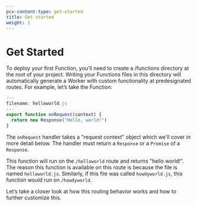 ```yaml
---
pcx-content-type: get-started
title: Get started
weight: 1
---
```


# Get Started

To deploy your first Function, you’ll need to create a /functions directory at the root of your project. Writing your Functions files in this directory will automatically generate a Worker with custom functionality at predesignated routes. For example, let’s take the Function: 

```js
---
filename: helloworld.js
---
export function onRequest(context) {
  return new Response("Hello, world!")
}
```

The `onRequest` handler takes a "request context" object which we'll cover in more detail below. The handler must return a `Response` or a `Promise` of a `Response`.

This function will run on the `/helloworld` route and returns "hello world!".  The reason this function is available on this route is because the file is named `helloworld.js`. Similarly, if this file was called `howdyworld.js`, this function would run on `/howdyworld`.

Let’s take a closer look at how this routing behavior works and how to further customize this.
